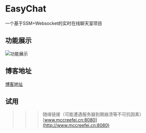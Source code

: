 # EasyChat
一个基于SSM+Websocket的实时在线聊天室项目

## 功能展示
![功能展示](https://github.com/MccreeFei/EasyChat/tree/master/src/main/webapp/resources/image/ezchat.gif)

## 博客地址
[博客地址](http://www.mccreefei.cn/2017/05/30/easychat/)

## 试用
>>> 随缘链接（可能遭遇服务器到期崩溃等不可抗因素）
[www.mccreefei.cn:8080](http://www.mccreefei.cn:8080)

